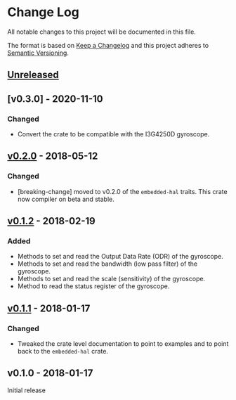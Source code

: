 # Change Log

All notable changes to this project will be documented in this file.

The format is based on [Keep a Changelog](http://keepachangelog.com/)
and this project adheres to [Semantic Versioning](http://semver.org/).

## [Unreleased]

## [v0.3.0] - 2020-11-10

### Changed

- Convert the crate to be compatible with the I3G4250D gyroscope.

## [v0.2.0] - 2018-05-12

### Changed

- [breaking-change] moved to v0.2.0 of the `embedded-hal` traits. This crate now compiler on beta
  and stable.

## [v0.1.2] - 2018-02-19

### Added

- Methods to set and read the Output Data Rate (ODR) of the gyroscope.
- Methods to set and read the bandwidth (low pass filter) of the gyroscope.
- Methods to set and read the scale (sensitivity) of the gyroscope.
- Method to read the status register of the gyroscope.

## [v0.1.1] - 2018-01-17

### Changed

- Tweaked the crate level documentation to point to examples and to point back to the `embedded-hal`
  crate.

## v0.1.0 - 2018-01-17

Initial release

[Unreleased]: https://github.com/japaric/l3gd20/compare/v0.2.0...HEAD
[v0.2.0]: https://github.com/japaric/l3gd20/compare/v0.1.2...v0.2.0
[v0.1.2]: https://github.com/japaric/l3gd20/compare/v0.1.1...v0.1.2
[v0.1.1]: https://github.com/japaric/l3gd20/compare/v0.1.0...v0.1.1
